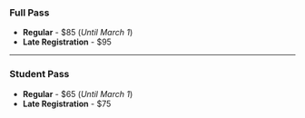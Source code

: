 ### Full Pass
* __Regular__ - $85 (*Until March 1*)
* __Late Registration__ - $95

---

### Student Pass
* __Regular__ - $65 (*Until March 1*)
* __Late Registration__ - $75
